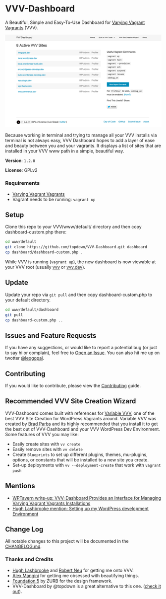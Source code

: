 VVV-Dashboard 
=============

A Beautiful, Simple and Easy-To-Use Dashboard for [Varying Vagrant Vagrants](https://github.com/Varying-Vagrant-Vagrants/VVV) (VVV).

![image](https://raw.githubusercontent.com/leogopal/VVV-Dashboard/master/dashboard-screenshot.png)

Because working in terminal and trying to manage all your VVV installs via terminal is not always easy, VVV Dashboard hopes to add a layer of ease and beauty between you and your vagrants. It displays a list of sites that are installed in your VVV www path in a simple, beautiful way.

**Version**: `1.2.0`

**License**: GPLv2

### Requirements

- [Varying Vagrant Vagrants](https://github.com/Varying-Vagrant-Vagrants/VVV)
- Vagrant needs to be running: `vagrant up`

Setup
-
Clone this repo to your VVV/www/default/ directory and then copy dashboard-custom.php there:

```sh
cd www/default
git clone https://github.com/topdown/VVV-Dashboard.git dashboard
cp dashboard/dashboard-custom.php .
```

While VVV is running (`vagrant up`), the new dashboard is now viewable at your VVV root (usually [vvv](http://vvv) or [vvv.dev](http://vvv.dev)).

Update
-
Update your repo via `git pull` and then copy dashboard-custom.php to your default directory.

```sh
cd www/default/dashboard
git pull
cp dashboard-custom.php ..
```

## Issues and Feature Requests

If you have any suggestions, or would like to report a potential bug (or just to say hi or complain), feel free to [Open an Issue](https://github.com/leogopal/VVV-Dashboard/issues/new). You can also hit me up on twotter [@leogopal](https://twitter.com/leogopal).

## Contributing

If you would like to contribute, please view the [Contributing](https://github.com/leogopal/VVV-Dashboard/blob/master/CONTRIBUTING.md) guide.

## Recommended VVV Site Creation Wizard

VVV-Dashboard comes built with references for [Variable VVV](https://github.com/bradp/vv), one of the best VVV Site Creation for WordPress Vagrants around. Variable VVV was created by [Brad Parbs](https://github.com/bradp) and its highly recommended that you install it to get the best out of VVV-Dashboard and your VVV WordPress Dev Environment. Some features of VVV you may like:

- Easily create sites with `vv create`
- Easily remove sites with `vv delete`
- Create `Blueprints` to set up different plugins, themes, mu-plugins, options, or constants that will be installed to a new site you create.
- Set-up deployments with `vv --deployment-create` that work with `vagrant push`

## Mentions

- [WPTavern write-up: VVV-Dashboard Provides an Interface for Managing Varying Vagrant Vagrants Installations](http://wptavern.com/vvv-dashboard-provides-an-interface-for-managing-varying-vagrant-vagrants-installations)
- [Hugh Lashbrooke mention: Setting up my WordPress development Environment](http://www.hughlashbrooke.com/2014/11/my-wordpress-development-environment/)

## Change Log

All notable changes to this project will be documented in the [CHANGELOG.md](https://github.com/leogopal/VVV-Dashboard/blob/master/CHANGELOG.md).

### Thanks and Credits

- [Hugh Lashbrooke](https://twitter.com/hlashbrooke) and [Robert Neu](https://twitter.com/rob_neu) for getting me onto VVV.
- [Alex Mangini](http://kolakube.com) for getting me obsessed with beautifying things.
- [Foundation 5](http://foundation.zurb.com/docs/) by ZURB for the design framework.
- VVV-Dashboard by @topdown is a great alternative to this one. ([check it out](https://github.com/topdown/VVV-Dashboard)).
